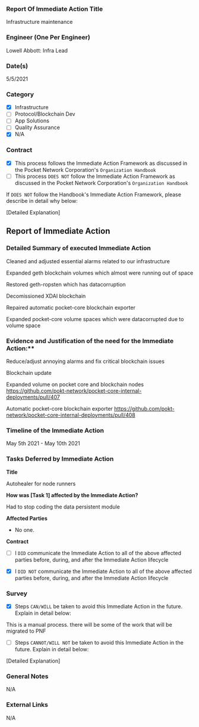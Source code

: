 ### Report Of Immediate Action Title 
Infrastructure maintenance

### Engineer (One Per Engineer)
Lowell Abbott: Infra Lead

### Date(s)
5/5/2021

### Category
- [X] Infrastructure
- [ ] Protocol/Blockchain Dev
- [ ] App Solutions
- [ ] Quality Assurance
- [X] N/A
### Contract
- [X] This process follows the Immediate Action Framework as discussed in the Pocket Network Corporation's `Organization Handbook`
- [ ] This process `DOES NOT` follow the Immediate Action Framework as discussed in the Pocket Network Corporation's `Organization Handbook`

If `DOES NOT` follow the Handbook's Immediate Action Framework, please describe in detail why below:

[Detailed Explanation]
## Report of Immediate Action
### Detailed Summary of executed Immediate Action

Cleaned and adjusted essential alarms related to our infrastructure

Expanded geth blockchain volumes which almost were running out of space

Restored geth-ropsten which has datacorruption 

Decomissioned XDAI blockchain

Repaired automatic pocket-core blockchain exporter

Expanded pocket-core volume spaces which were datacorrupted due to volume space

### Evidence and Justification of the need for the Immediate Action:**
Reduce/adjust annoying alarms and fix critical blockchain issues

Blockchain update 

Expanded volume on pocket core and blockchain nodes 
https://github.com/pokt-network/pocket-core-internal-deployments/pull/407

Automatic pocket-core blockchain exporter
https://github.com/pokt-network/pocket-core-internal-deployments/pull/408

### Timeline of the Immediate Action
May 5th 2021 - May 10th 2021

### Tasks Deferred by Immediate Action

**Title**

Autohealer for node runners

**How was [Task 1] affected by the Immediate Action?**

Had to stop coding the data persistent module 

**Affected Parties**

- No one.

**Contract**

- [ ] I `DID` communicate the Immediate Action to all of the above affected parties before, during, and after the Immediate Action lifecycle
- [X] I `DID NOT` communicate the Immediate Action to all of the above affected parties before, during, and after the Immediate Action lifecycle


### Survey
- [X] Steps `CAN/WILL` be taken to avoid this Immediate Action in the future. Explain in detail below:

This is a manual process. there will be some of the work that will be migrated to PNF

- [ ] Steps `CANNOT/WILL NOT` be taken to avoid this Immediate Action in the future. Explain in detail below:

[Detailed Explanation]

### General Notes
N/A
### External Links
N/A
